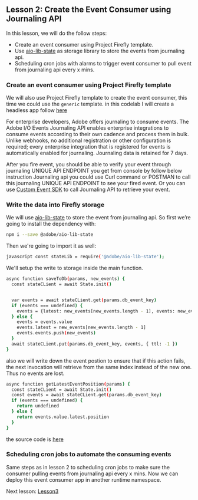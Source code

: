 ## Lesson 2: Create the Event Consumer using Journaling API

In this lesson, we will do the follow steps:
- Create an event consumer using Project Firefly template.
- Use [aio-lib-state](https://github.com/adobe/aio-lib-state) as storage library to store the events from journaling api.
- Scheduling cron jobs with alarms to trigger event consumer to pull event from journaling api every x mins.

### Create an event consumer using Project Firefly template
We will also use Project Firefly template to create the event consumer, this time we could use the `generic` template. in this codelab I will create a headless app follow [here](https://adobeio-codelabs-alarms-adobedocs.project-helix.page/?src=/README.html)

For enterprise developers, Adobe offers journaling to consume events. The Adobe I/O Events Journaling API enables enterprise integrations to consume events according to their own cadence and process them in bulk. Unlike webhooks, no additional registration or other configuration is required; every enterprise integration that is registered for events is automatically enabled for journaling. Journaling data is retained for 7 days.

After you fire event, you should be able to verify your event through journaling UNIQUE API ENDPOINT you get from console by follow below instruction Journaling api you could use Curl command or POSTMAN to call this journaling UNIQUE API ENDPOINT to see your fired event. Or you can use [Custom Event SDK](https://github.com/adobe/aio-lib-events) to call Journaling API to retrieve your event.


### Write the data into Firefly storage
We will use [aio-lib-state](https://github.com/adobe/aio-lib-state) to store the event from journaling api. So first we’re going to install the dependency with:
```bash
npm i --save @adobe/aio-lib-state
``` 
Then we're going to import it as well:
```bash
javascript const stateLib = require('@adobe/aio-lib-state');
``` 
We'll setup the write to storage inside the main function. 
```bash
async function saveToDb(params, new_events) {
  const stateCLient = await State.init()


  var events = await stateCLient.get(params.db_event_key) 
  if (events === undefined) {
    events = {latest: new_events[new_events.length - 1], events: new_events}
  } else {
    events = events.value
    events.latest = new_events[new_events.length - 1]
    events.events.push(new_events)
  }
  await stateCLient.put(params.db_event_key, events, { ttl: -1 })
}
``` 
also we will write down the event postion to ensure that if this action fails, the next invocation will retrieve from the same index instead of the new one. Thus no events are lost.
```bash
async function getLatestEventPosition(params) {
  const stateCLient = await State.init()
  const events = await stateCLient.get(params.db_event_key)
  if (events === undefined) {
    return undefined
  } else {
    return events.value.latest.position
  }
}
``` 
the source code is [here](https://github.com/AdobeDocs/adobeio-samples-journaling-events/blob/main/event-consumer/actions/event_consumer/index.js)

### Scheduling cron jobs to automate the consuming events
Same steps as in lesson 2 to scheduling cron jobs to make sure the consumer pulling events from journaling api every x mins. Now we can deploy this event consumer app in another runtime namespace. 

Next lesson: [Lesson3](lesson3.md)